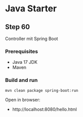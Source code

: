 # Java Starter #

## Step 60

Controller mit Spring Boot

### Prerequisites
- Java 17 JDK
- Maven

### Build and run

```shell
mvn clean package spring-boot:run
```
Open in browser:
- http://localhost:8080/hello.html
